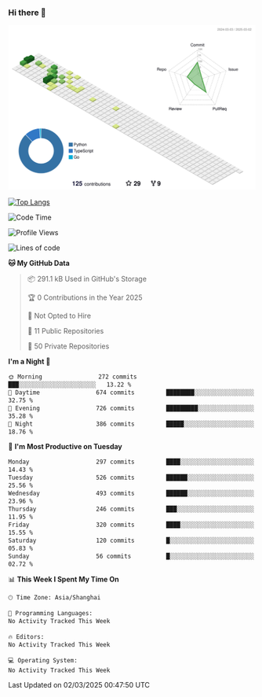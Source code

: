 ### Hi there 👋

![](./profile-3d-contrib/profile-green-animate.svg)

 

[![Top Langs](https://github-readme-stats.vercel.app/api/top-langs/?username=fly2tomato)](https://github.com/anuraghazra/github-readme-stats)


 

<!--START_SECTION:waka-->
![Code Time](http://img.shields.io/badge/Code%20Time-5%20hrs%2042%20mins-blue)

![Profile Views](http://img.shields.io/badge/Profile%20Views-0-blue)

![Lines of code](https://img.shields.io/badge/From%20Hello%20World%20I%27ve%20Written-520.4%20thousand%20lines%20of%20code-blue)

**🐱 My GitHub Data** 

> 📦 291.1 kB Used in GitHub's Storage 
 > 
> 🏆 0 Contributions in the Year 2025
 > 
> 🚫 Not Opted to Hire
 > 
> 📜 11 Public Repositories 
 > 
> 🔑 50 Private Repositories 
 > 
**I'm a Night 🦉** 

```text
🌞 Morning                272 commits         ███░░░░░░░░░░░░░░░░░░░░░░   13.22 % 
🌆 Daytime                674 commits         ████████░░░░░░░░░░░░░░░░░   32.75 % 
🌃 Evening                726 commits         █████████░░░░░░░░░░░░░░░░   35.28 % 
🌙 Night                  386 commits         █████░░░░░░░░░░░░░░░░░░░░   18.76 % 
```
📅 **I'm Most Productive on Tuesday** 

```text
Monday                   297 commits         ████░░░░░░░░░░░░░░░░░░░░░   14.43 % 
Tuesday                  526 commits         ██████░░░░░░░░░░░░░░░░░░░   25.56 % 
Wednesday                493 commits         ██████░░░░░░░░░░░░░░░░░░░   23.96 % 
Thursday                 246 commits         ███░░░░░░░░░░░░░░░░░░░░░░   11.95 % 
Friday                   320 commits         ████░░░░░░░░░░░░░░░░░░░░░   15.55 % 
Saturday                 120 commits         █░░░░░░░░░░░░░░░░░░░░░░░░   05.83 % 
Sunday                   56 commits          █░░░░░░░░░░░░░░░░░░░░░░░░   02.72 % 
```


📊 **This Week I Spent My Time On** 

```text
🕑︎ Time Zone: Asia/Shanghai

💬 Programming Languages: 
No Activity Tracked This Week

🔥 Editors: 
No Activity Tracked This Week

💻 Operating System: 
No Activity Tracked This Week
```


 Last Updated on 02/03/2025 00:47:50 UTC
<!--END_SECTION:waka-->
